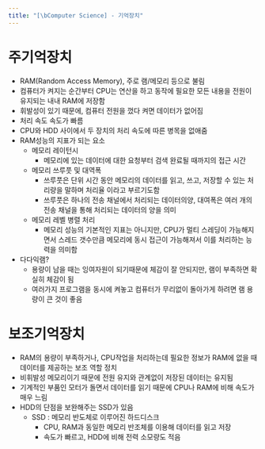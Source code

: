 ```yaml
---
title: "[\bComputer Science] - 기억장치"
---
```


# 주기억장치
- RAM(Random Access Memory), 주로 램/메모리 등으로 불림
- 컴퓨터가 켜지는 순간부터 CPU는 연산을 하고 동작에 필요한 모든 내용을 전원이 유지되는 내내 RAM에 저장함
- 휘발성이 있기 때문에, 컴퓨터 전원을 껐다 켜면 데이터가 없어짐
- 처리 속도 속도가 빠름
- CPU와 HDD 사이에서 두 장치의 처리 속도에 따른 병목을 없애줌
- RAM성능의 지표가 되는 요소
	- 메모리 레이턴시
		- 메모리에 있는 데이터에 대한 요청부터 검색 완료될 때까지의 접근 시간
	- 메모리 쓰루풋 및 대역폭
		- 쓰루풋은 단위 시간 동안 메모리의 데이터를 읽고, 쓰고, 저장할 수 있는 처리량을 말하며 처리율 이라고 부르기도함
		- 쓰루풋은 하나의 전송 채널에서 처리되는 데이터의양, 대여폭은 여러 개의 전송 채널을 통해 처리되는 데이터의 양을 의미
	- 메모리 레벨 병렬 처리
		- 메모리 성능의 기본적인 지표는 아니지만, CPU가 멀티 스레딩이 가능해지면서 스레드 갯수만큼 메모리에 동시 접근이 가능해져서 이를 처리하는 능력을 의미함
- 다다익램?
	- 용량이 남을 때는 잉여자원이 되기때문에 체감이 잘 안되지만, 램이 부족하면 확실히 체감이 됨
	- 여러가지 프로그램을 동시에 켜놓고 컴퓨터가 무리없이 돌아가게 하려면 램 용량이 큰 것이 좋음

# 보조기억장치   
- RAM의 용량이 부족하거나, CPU작업을 처리하는데 필요한 정보가 RAM에 없을 때 데이터를 제공하는 보조 역할 정치
- 비휘발성 메모리이기 때문에 전원 유지와 관계없이 저장된 데이터는 유지됨
- 기계적인 부품인 모터가 돌면서 데이터를 읽기 때문에 CPU나 RAM에 비해 속도가 매우 느림
- HDD의 단점을 보완해주는 SSD가 있음
	- SSD : 메모리 반도체로 이루어진 하드디스크
		- CPU, RAM과 동일한 메모리 반조체를 이용해 데이터를 읽고 저장
		- 속도가 빠르고, HDD에 비해 전력 소모량도 적음
